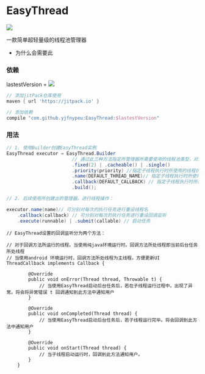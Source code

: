 # EasyThread
<a href="http://www.methodscount.com/?lib=com.github.yjfnypeu%3AEasyThread%3A0.1"><img src="https://img.shields.io/badge/Methods count-61-e91e63.svg"/></a>

一款简单超轻量级的线程池管理器

- 为什么会需要此


### 依赖

lastestVersion = [![](https://jitpack.io/v/yjfnypeu/EasyThread.svg)](https://jitpack.io/#yjfnypeu/EasyThread)
```groovy
// 添加jitPack仓库使用
maven { url 'https://jitpack.io' }

// 添加依赖
compile "com.github.yjfnypeu:EasyThread:$lastestVersion"
```

### 用法

```java
// 1. 使用Builder创建EasyThread实例
EasyThread executor = EasyThread.Builder
                        // 通过此三种方法指定所管理器所需要使用的线程池类型，对应Executors.newXXXThreadPool
                        .fixed(2) | .cacheable() | .single()
                        .priority(priority) //指定子线程执行时所使用的线程优先级
                        .name(DEFAULT_THREAD_NAME)// 指定子线程执行时所使用的线程名
                        .callback(DEFAULT_CALLBACK) // 指定子线程执行时所使用的回调监听
                        .build();

// 2. 后续使用所创建出的管理器。进行线程操作：

executor.name(name)// 可分别对每次的执行任务进行重设线程名
    .callback(callback) // 可分别对每次的执行任务进行重设回调监听
    .execute(runnable) | .submit(callable) // 启动任务
```

```
// EasyThread设置的回调监听分为两个方法：

// 对于回调方法所运行的线程。当使用纯java环境运行时。回调方法所处线程即当前后台任务所处线程
// 当使用android 环境运行时，回调方法所处线程为主线程。方便更新UI
ThreadCallback implements Callback {

        @Override
        public void onError(Thread thread, Throwable t) {
            // 当使用EasyThread启动后台任务后，若在子线程运行过程中。出现了异常。将会将异常错误 t 回调通知到此方法中通知用户
        }

        @Override
        public void onCompleted(Thread thread) {
            // 当使用EasyThread启动后台任务后，若子线程运行完毕。将会回调到此方法中通知用户
        }

        @Override
        public void onStart(Thread thread) {
            // 当子线程启动运行时，回调到此方法通知用户。
        }
    }
```